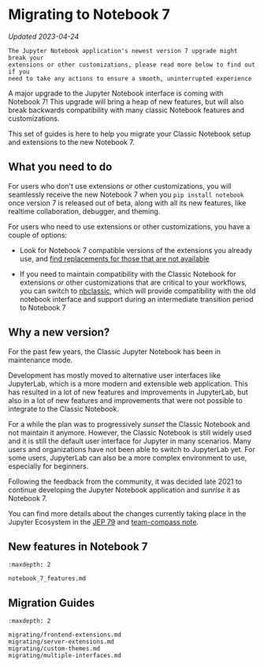 # Migrating to Notebook 7

_Updated 2023-04-24_

```{warning}
The Jupyter Notebook application's newest version 7 upgrade might break your
extensions or other customizations, please read more below to find out if you
need to take any actions to ensure a smooth, uninterrupted experience
```

A major upgrade to the Jupyter Notebook interface is coming with Notebook 7! This
upgrade will bring a heap of new features, but will also break backwards
compatibility with many classic Notebook features and customizations.

This set of guides is here to help you migrate your Classic Notebook setup and
extensions to the new Notebook 7.

## What you need to do

For users who don't use extensions or other customizations, you will seamlessly
receive the new Notebook 7 when you `pip install notebook` once version 7 is
released out of beta, along with all its new features, like realtime
collaboration, debugger, and theming.

For users who need to use extensions or other customizations, you have a couple
of options:

- Look for Notebook 7 compatible versions of the extensions you already use,
  and [find replacements for those that are not available]

- If you need to maintain compatibility with the Classic Notebook for extensions
  or other customizations that are critical to your workflows, you can switch to
  [nbclassic], which will provide compatibility with the old notebook interface
  and support during an intermediate transition period to Notebook 7

## Why a new version?

For the past few years, the Classic Jupyter Notebook has been in maintenance
mode.

Development has mostly moved to alternative user interfaces like JupyterLab,
which is a more modern and extensible web application. This has resulted in
a lot of new features and improvements in JupyterLab, but also in a lot of
new features and improvements that were not possible to integrate to the
Classic Notebook.

For a while the plan was to progressively _sunset_ the Classic Notebook and
not maintain it anymore. However, the Classic Notebook is still widely used
and it is still the default user interface for Jupyter in many scenarios.
Many users and organizations have not been able to switch to JupyterLab yet.
For some users, JupyterLab can also be a more complex environment to use,
especially for beginners.

Following the feedback from the community, it was decided late 2021 to
continue developing the Jupyter Notebook application and _sunrise_ it as
Notebook 7.

You can find more details about the changes currently taking place in the
Jupyter Ecosystem in the [JEP 79] and [team-compass note].

## New features in Notebook 7

```{toctree}
:maxdepth: 2

notebook_7_features.md
```

## Migration Guides

```{toctree}
:maxdepth: 2

migrating/frontend-extensions.md
migrating/server-extensions.md
migrating/custom-themes.md
migrating/multiple-interfaces.md
```

[jep 79]: https://jupyter.org/enhancement-proposals/79-notebook-v7/notebook-v7.html
[team-compass note]: https://github.com/jupyter/notebook-team-compass/issues/5#issuecomment-1085254000
[find replacements for those that are not available]: https://jupyter-notebook.readthedocs.io/en/latest/migrating/frontend-extensions.html#jupyterlab-equivalent-extensions-to-the-classic-notebook
[nbclassic]: https://github.com/jupyter/nbclassic
